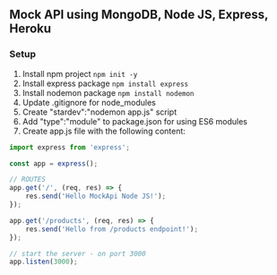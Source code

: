 ## Mock API using MongoDB, Node JS, Express, Heroku

### Setup

1. Install npm project `npm init -y`
2. Install express package `npm install express`
3. Install nodemon package `npm install nodemon`
4. Update .gitignore for node_modules
5. Create "stardev":"nodemon app.js" script
6. Add "type":"module" to package.json for using ES6 modules
7. Create app.js file with the following content:

```javascript
import express from 'express';

const app = express();

// ROUTES
app.get('/', (req, res) => {
	res.send('Hello MockApi Node JS!');
});

app.get('/products', (req, res) => {
	res.send('Hello from /products endpoint!');
});

// start the server - on port 3000
app.listen(3000);
```
